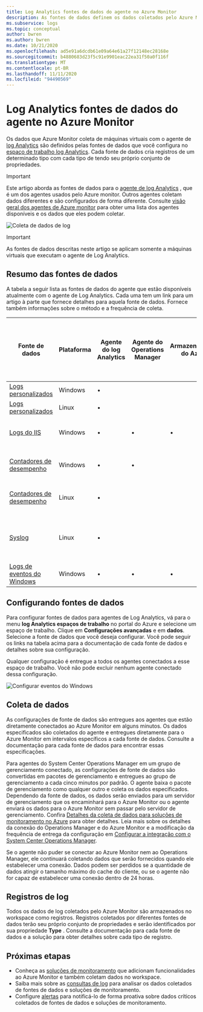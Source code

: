 ```yaml
---
title: Log Analytics fontes de dados do agente no Azure Monitor
description: As fontes de dados definem os dados coletados pelo Azure Monitor de agentes e outras fontes conectadas.  Este artigo descreve o conceito de como o Azure Monitor usa fontes de dados, explica os detalhes de como configurá-las e fornece um resumo das diferentes fontes de dados disponíveis.
ms.subservice: logs
ms.topic: conceptual
author: bwren
ms.author: bwren
ms.date: 10/21/2020
ms.openlocfilehash: ad5e91a6dcdb61e09a64e61a27f12148ec28168e
ms.sourcegitcommit: b4880683d23f5c91e9901eac22ea31f50a0f116f
ms.translationtype: MT
ms.contentlocale: pt-BR
ms.lasthandoff: 11/11/2020
ms.locfileid: "94490569"
---
```

# <a name="log-analytics-agent-data-sources-in-azure-monitor"></a>Log Analytics fontes de dados do agente no Azure Monitor
Os dados que Azure Monitor coleta de máquinas virtuais com o agente de [log Analytics](log-analytics-agent.md) são definidos pelas fontes de dados que você configura no [espaço de trabalho log Analytics](data-platform-logs.md).   Cada fonte de dados cria registros de um determinado tipo com cada tipo de tendo seu próprio conjunto de propriedades.

> [!IMPORTANT]
> Este artigo aborda as fontes de dados para o [agente de log Analytics](log-analytics-agent.md) , que é um dos agentes usados pelo Azure monitor. Outros agentes coletam dados diferentes e são configurados de forma diferente. Consulte [visão geral dos agentes de Azure monitor](agents-overview.md) para obter uma lista dos agentes disponíveis e os dados que eles podem coletar.

![Coleta de dados de log](media/agent-data-sources/overview.png)

> [!IMPORTANT]
> As fontes de dados descritas neste artigo se aplicam somente a máquinas virtuais que executam o agente de Log Analytics. 

## <a name="summary-of-data-sources"></a>Resumo das fontes de dados
A tabela a seguir lista as fontes de dados do agente que estão disponíveis atualmente com o agente de Log Analytics.  Cada uma tem um link para um artigo à parte que fornece detalhes para aquela fonte de dados.   Fornece também informações sobre o método e a frequência de coleta. 


| Fonte de dados | Plataforma | Agente do log Analytics | Agente do Operations Manager | Armazenamento do Azure | Operations Manager necessário? | Dados de agente do Operations Manager enviados por meio do grupo de gerenciamento | Frequência de coleta |
| --- | --- | --- | --- | --- | --- | --- | --- |
| [Logs personalizados](data-sources-custom-logs.md) | Windows |&#8226; |  | |  |  | na chegada |
| [Logs personalizados](data-sources-custom-logs.md) | Linux   |&#8226; |  | |  |  | na chegada |
| [Logs do IIS](data-sources-iis-logs.md) | Windows |&#8226; |&#8226; |&#8226; |  |  |depende da configuração de rolagem de arquivo de log |
| [Contadores de desempenho](data-sources-performance-counters.md) | Windows |&#8226; |&#8226; |  |  |  |conforme agendado, mínimo de 10 segundos |
| [Contadores de desempenho](data-sources-performance-counters.md) | Linux |&#8226; |  |  |  |  |conforme agendado, mínimo de 10 segundos |
| [Syslog](data-sources-syslog.md) | Linux |&#8226; |  |  |  |  |do armazenamento do Azure: 10 minutos; do agente: na chegada |
| [Logs de eventos do Windows](data-sources-windows-events.md) |Windows |&#8226; |&#8226; |&#8226; |  |&#8226; | na chegada |


## <a name="configuring-data-sources"></a>Configurando fontes de dados
Para configurar fontes de dados para agentes de Log Analytics, vá para o menu **log Analytics espaços de trabalho** no portal do Azure e selecione um espaço de trabalho. Clique em **Configurações avançadas** e em **dados**. Selecione a fonte de dados que você deseja configurar. Você pode seguir os links na tabela acima para a documentação de cada fonte de dados e detalhes sobre sua configuração.

Qualquer configuração é entregue a todos os agentes conectados a esse espaço de trabalho.  Você não pode excluir nenhum agente conectado dessa configuração.

![Configurar eventos do Windows](media/agent-data-sources/configure-events.png)



## <a name="data-collection"></a>Coleta de dados
As configurações de fonte de dados são entregues aos agentes que estão diretamente conectados ao Azure Monitor em alguns minutos.  Os dados especificados são coletados do agente e entregues diretamente para o Azure Monitor em intervalos específicos a cada fonte de dados.  Consulte a documentação para cada fonte de dados para encontrar essas especificações.

Para agentes do System Center Operations Manager em um grupo de gerenciamento conectado, as configurações de fonte de dados são convertidas em pacotes de gerenciamento e entregues ao grupo de gerenciamento a cada cinco minutos por padrão.  O agente baixa o pacote de gerenciamento como qualquer outro e coleta os dados especificados. Dependendo da fonte de dados, os dados serão enviados para um servidor de gerenciamento que os encaminhará para o Azure Monitor ou o agente enviará os dados para o Azure Monitor sem passar pelo servidor de gerenciamento. Confira [Detalhes da coleta de dados para soluções de monitoramento no Azure](../monitor-reference.md) para obter detalhes.  Leia mais sobre os detalhes da conexão do Operations Manager e do Azure Monitor e a modificação da frequência de entrega da configuração em [Configurar a integração com o System Center Operations Manager](om-agents.md).

Se o agente não puder se conectar ao Azure Monitor nem ao Operations Manager, ele continuará coletando dados que serão fornecidos quando ele estabelecer uma conexão.  Dados podem ser perdidos se a quantidade de dados atingir o tamanho máximo do cache do cliente, ou se o agente não for capaz de estabelecer uma conexão dentro de 24 horas.

## <a name="log-records"></a>Registros de log
Todos os dados de log coletados pelo Azure Monitor são armazenados no workspace como registros.  Registros coletados por diferentes fontes de dados terão seu próprio conjunto de propriedades e serão identificados por sua propriedade **Type** .  Consulte a documentação para cada fonte de dados e a solução para obter detalhes sobre cada tipo de registro.

## <a name="next-steps"></a>Próximas etapas
* Conheça as [soluções de monitoramento](../insights/solutions.md) que adicionam funcionalidades ao Azure Monitor e também coletam dados no workspace.
* Saiba mais sobre as [consultas de log](../log-query/log-query-overview.md) para analisar os dados coletados de fontes de dados e soluções de monitoramento.  
* Configure [alertas](alerts-overview.md) para notificá-lo de forma proativa sobre dados críticos coletados de fontes de dados e soluções de monitoramento.
